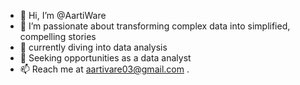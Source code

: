 - 👋 Hi, I’m @AartiWare
- 👀 I’m passionate about transforming complex data into simplified, compelling stories
- 🌱 currently diving into data analysis
- 💞️ Seeking opportunities as a data analyst
- 📫 Reach me at aartivare03@gmail.com
.

<!---
AartiWare/AartiWare is a ✨ special ✨ repository because its `README.md` (this file) appears on your GitHub profile.
You can click the Preview link to take a look at your changes.
--->
